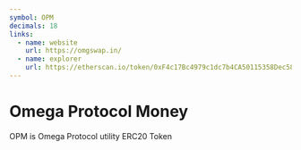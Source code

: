 ```yaml
---
symbol: OPM
decimals: 18
links:
  - name: website
    url: https://omgswap.in/
  - name: explorer
    url: https://etherscan.io/token/0xF4c17Bc4979c1dc7b4CA50115358Dec58C67fD9d
---
```


# Omega Protocol Money

OPM is Omega Protocol utility ERC20 Token
